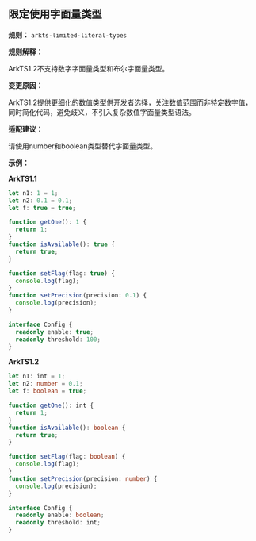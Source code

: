 ## 限定使用字面量类型

**规则：** `arkts-limited-literal-types`

**规则解释：**

ArkTS1.2不支持数字字面量类型和布尔字面量类型。

**变更原因：**

ArkTS1.2提供更细化的数值类型供开发者选择，关注数值范围而非特定数字值，同时简化代码，避免歧义，不引入复杂数值字面量类型语法。
 
**适配建议：**

请使用number和boolean类型替代字面量类型。

**示例：**

**ArkTS1.1**
```typescript
let n1: 1 = 1;
let n2: 0.1 = 0.1;
let f: true = true;

function getOne(): 1 {
  return 1; 
}
function isAvailable(): true {
  return true;
}

function setFlag(flag: true) {
  console.log(flag);
}
function setPrecision(precision: 0.1) {
  console.log(precision);
}

interface Config {
  readonly enable: true;
  readonly threshold: 100;
}
```

**ArkTS1.2**
```typescript
let n1: int = 1;
let n2: number = 0.1;
let f: boolean = true;

function getOne(): int {
  return 1;
}
function isAvailable(): boolean {
  return true;
}

function setFlag(flag: boolean) {
  console.log(flag);
}
function setPrecision(precision: number) {
  console.log(precision);
}

interface Config {
  readonly enable: boolean;
  readonly threshold: int;
}
```